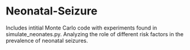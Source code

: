 # Neonatal-Seizure
Includes intitial Monte Carlo code with experiments found in simulate_neonates.py. 
Analyzing the role of different risk factors in the prevalence of neonatal seizures. 
